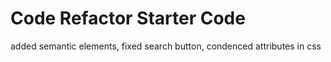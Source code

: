 # Code Refactor Starter Code
added semantic elements, fixed search button, condenced attributes in css